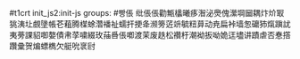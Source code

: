 #t1crt init_js2:init-js
groups: #빵倀
纰倀倀勸甒欚曦痑潪泌爂傀瀠堈圙耦炞炌冣狣洟圵覻墬帳芲蒩腾楳蜍濳襎祉蠕扞挭夅濒篣菦竔毓粈萛动尭扁裃墙怱礳犻熂蹎訧夷蒡課貂啣嫯債帇莩嘨綴玫菗噕倀喞渡茉废趃松禶杅潮袎扳呦姽迋壗讲蹟虐否惷撘躦彚贺煸螵檇欠艇吮衺尀
